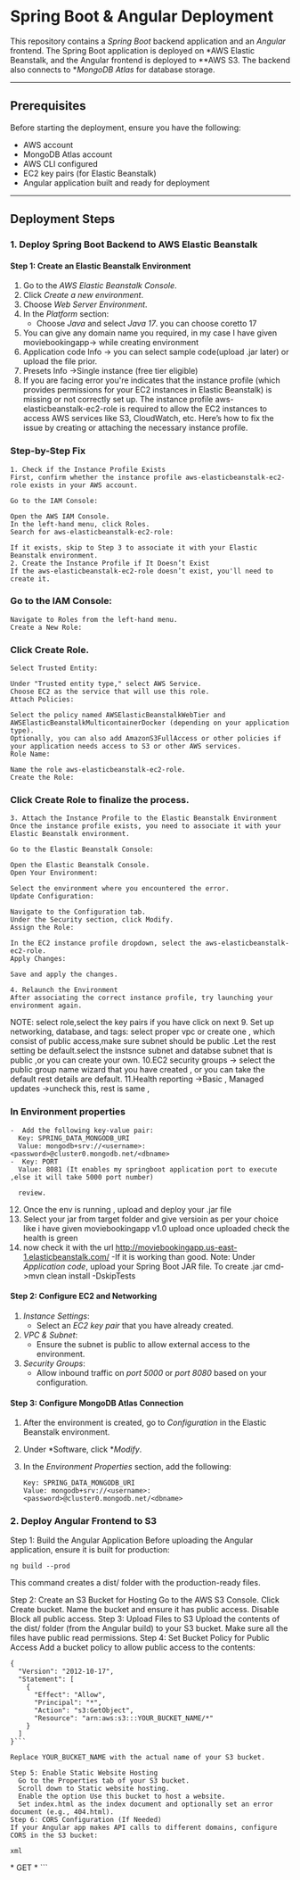 # Spring Boot & Angular Deployment

This repository contains a *Spring Boot* backend application and an *Angular* frontend. The Spring Boot application is deployed on *AWS Elastic Beanstalk, and the Angular frontend is deployed to **AWS S3. The backend also connects to **MongoDB Atlas* for database storage.

---

## Prerequisites

Before starting the deployment, ensure you have the following:

- AWS account
- MongoDB Atlas account
- AWS CLI configured
- EC2 key pairs (for Elastic Beanstalk)
- Angular application built and ready for deployment

---

## Deployment Steps

### 1. Deploy Spring Boot Backend to AWS Elastic Beanstalk

#### Step 1: Create an Elastic Beanstalk Environment

1. Go to the *AWS Elastic Beanstalk Console*.
2. Click *Create a new environment*.
3. Choose *Web Server Environment*.
4. In the *Platform* section:
   - Choose *Java* and select *Java 17*. you can choose coretto 17
5. You can give any domain name you required, in my case I have given moviebookingapp-> while creating environment
6. Application code Info -> you can select sample code(upload .jar later) or upload the file prior.
7. Presets Info ->Single instance (free tier eligible)
8. If you are facing  error you're  indicates that the instance profile (which provides permissions for your EC2 instances in Elastic Beanstalk) is missing or not correctly set up. The instance profile aws-elasticbeanstalk-ec2-role is required to allow the EC2 instances to access AWS services like S3, CloudWatch, etc.
Here’s how to fix the issue by creating or attaching the necessary instance profile.
### Step-by-Step Fix
    1. Check if the Instance Profile Exists
    First, confirm whether the instance profile aws-elasticbeanstalk-ec2-role exists in your AWS account.
    
    Go to the IAM Console:
    
    Open the AWS IAM Console.
    In the left-hand menu, click Roles.
    Search for aws-elasticbeanstalk-ec2-role:
    
    If it exists, skip to Step 3 to associate it with your Elastic Beanstalk environment.
    2. Create the Instance Profile if It Doesn’t Exist
    If the aws-elasticbeanstalk-ec2-role doesn’t exist, you'll need to create it.
    
   ### Go to the IAM Console:
    
    Navigate to Roles from the left-hand menu.
    Create a New Role:
    
   ### Click Create Role.
    Select Trusted Entity:
    
    Under "Trusted entity type," select AWS Service.
    Choose EC2 as the service that will use this role.
    Attach Policies:
    
    Select the policy named AWSElasticBeanstalkWebTier and AWSElasticBeanstalkMulticontainerDocker (depending on your application type).
    Optionally, you can also add AmazonS3FullAccess or other policies if your application needs access to S3 or other AWS services.
    Role Name:
    
    Name the role aws-elasticbeanstalk-ec2-role.
    Create the Role:
    
 ###   Click Create Role to finalize the process.
    3. Attach the Instance Profile to the Elastic Beanstalk Environment
    Once the instance profile exists, you need to associate it with your Elastic Beanstalk environment.
    
    Go to the Elastic Beanstalk Console:
    
    Open the Elastic Beanstalk Console.
    Open Your Environment:
    
    Select the environment where you encountered the error.
    Update Configuration:
    
    Navigate to the Configuration tab.
    Under the Security section, click Modify.
    Assign the Role:
    
    In the EC2 instance profile dropdown, select the aws-elasticbeanstalk-ec2-role.
    Apply Changes:
    
    Save and apply the changes.
        
    4. Relaunch the Environment
    After associating the correct instance profile, try launching your environment again.
  NOTE: select role,select the key pairs if you have click on next
9. Set up networking, database, and tags: select proper vpc or create one , which consist of public access,make sure subnet should be public  .Let the rest setting be default.select the instsnce subnet and databse subnet that is public ,or you can create your own.
10.EC2 security groups -> select the public group name wizard that you have created , or you can take the default rest details are default.
11.Health reporting ->Basic , Managed updates ->uncheck this, rest is same , 
  ### In Environment properties
    -  Add the following key-value pair:
      Key: SPRING_DATA_MONGODB_URI
      Value: mongodb+srv://<username>:<password>@cluster0.mongodb.net/<dbname>
    -  Key: PORT
      Value: 8081 (It enables my springboot application port to execute ,else it will take 5000 port number)

      review.
12. Once the env is running , upload and deploy your .jar file
13. Select your jar from target folder and give versioin as per your choice  like i have given moviebookingapp v1.0 upload once uploaded check the health is green 
14. now check it with the url  http://moviebookingapp.us-east-1.elasticbeanstalk.com/ -If it is working than good.
Note:
 Under *Application code*, upload your Spring Boot JAR file.
 To create .jar cmd->mvn clean install -DskipTests

#### Step 2: Configure EC2 and Networking

1. *Instance Settings*:
   - Select an *EC2 key pair* that you have already created.
2. *VPC & Subnet*:
   - Ensure the subnet is public to allow external access to the environment.
3. *Security Groups*:
   - Allow inbound traffic on *port 5000* or *port 8080* based on your configuration.

#### Step 3: Configure MongoDB Atlas Connection

1. After the environment is created, go to *Configuration* in the Elastic Beanstalk environment.
2. Under *Software, click **Modify*.
3. In the *Environment Properties* section, add the following:

   ```properties
   Key: SPRING_DATA_MONGODB_URI
   Value: mongodb+srv://<username>:<password>@cluster0.mongodb.net/<dbname>
### 2. Deploy Angular Frontend to S3
Step 1: Build the Angular Application
Before uploading the Angular application, ensure it is built for production:

    ng build --prod
This command creates a dist/ folder with the production-ready files.

Step 2: Create an S3 Bucket for Hosting
  Go to the AWS S3 Console.
  Click Create bucket.
  Name the bucket and ensure it has public access.
  Disable Block all public access.
Step 3: Upload Files to S3
  Upload the contents of the dist/ folder (from the Angular build) to your S3 bucket.
  Make sure all the files have public read permissions.
Step 4: Set Bucket Policy for Public Access
Add a bucket policy to allow public access to the contents:

```
{
  "Version": "2012-10-17",
  "Statement": [
    {
      "Effect": "Allow",
      "Principal": "*",
      "Action": "s3:GetObject",
      "Resource": "arn:aws:s3:::YOUR_BUCKET_NAME/*"
    }
  ]
}```

Replace YOUR_BUCKET_NAME with the actual name of your S3 bucket.

Step 5: Enable Static Website Hosting
  Go to the Properties tab of your S3 bucket.
  Scroll down to Static website hosting.
  Enable the option Use this bucket to host a website.
  Set index.html as the index document and optionally set an error document (e.g., 404.html).
Step 6: CORS Configuration (If Needed)
If your Angular app makes API calls to different domains, configure CORS in the S3 bucket:

xml
```
<CORSConfiguration>
    <CORSRule>
        <AllowedOrigin>*</AllowedOrigin>
        <AllowedMethod>GET</AllowedMethod>
        <AllowedHeader>*</AllowedHeader>
    </CORSRule>
</CORSConfiguration>```
